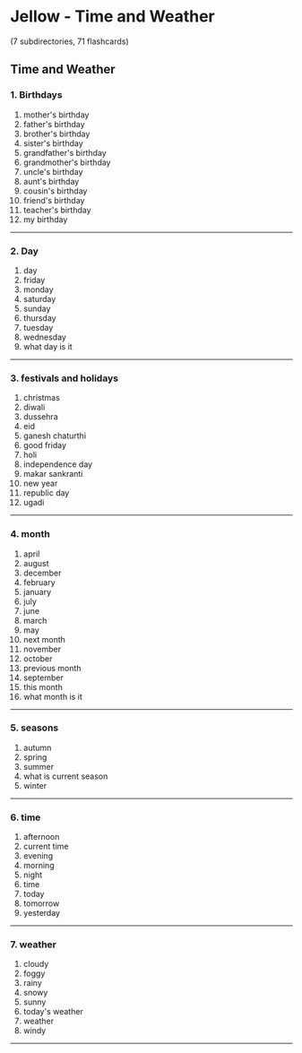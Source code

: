 # Jellow - Time and Weather
(7 subdirectories, 71 flashcards)

## Time and Weather

### 1. Birthdays

1. mother's birthday
2. father's birthday
3. brother's birthday
4. sister's birthday
5. grandfather's birthday
6. grandmother's birthday
7. uncle's birthday
8. aunt's birthday
9. cousin's birthday
10. friend's birthday
11. teacher's birthday
12. my birthday

---

### 2. Day

1. day
2. friday
3. monday
4. saturday
5. sunday
6. thursday
7. tuesday
8. wednesday
9. what day is it

---

### 3. festivals and holidays

1. christmas
2. diwali
3. dussehra
4. eid
5. ganesh chaturthi
6. good friday
7. holi
8. independence day
9. makar sankranti
10. new year
11. republic day
12. ugadi

---

### 4. month

1. april
2. august
3. december
4. february
5. january
6. july
7. june
8. march
9. may
10. next month
11. november
12. october
13. previous month
14. september
15. this month
16. what month is it

---

### 5. seasons

1. autumn
2. spring
3. summer
4. what is current season
5. winter

---

### 6. time

1. afternoon
2. current time
3. evening
4. morning
5. night
6. time
7. today
8. tomorrow
9. yesterday

---

### 7. weather

1. cloudy
2. foggy
3. rainy
4. snowy
5. sunny
6. today's weather
7. weather
8. windy

---
